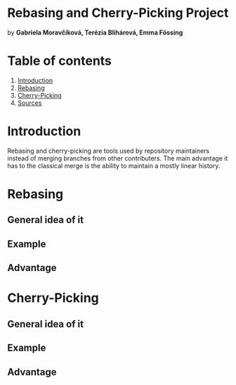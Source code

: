 # Rebasing and Cherry-Picking Project
by **Gabriela Moravčíková, Terézia Blihárová, Emma Fössing**

# Table of contents 

1. [Introduction](#introduction)
2. [Rebasing](#rebasing)
3. [Cherry-Picking](#cherry-picking)
4. [Sources](#sources)


# Introduction
Rebasing and cherry-picking are tools used by repository maintainers instead of merging branches from other contributers. The main advantage it has to the classical merge is the ability to maintain a mostly linear history.

# Rebasing
## General idea of it
## Example
## Advantage

# Cherry-Picking
## General idea of it
## Example
## Advantage